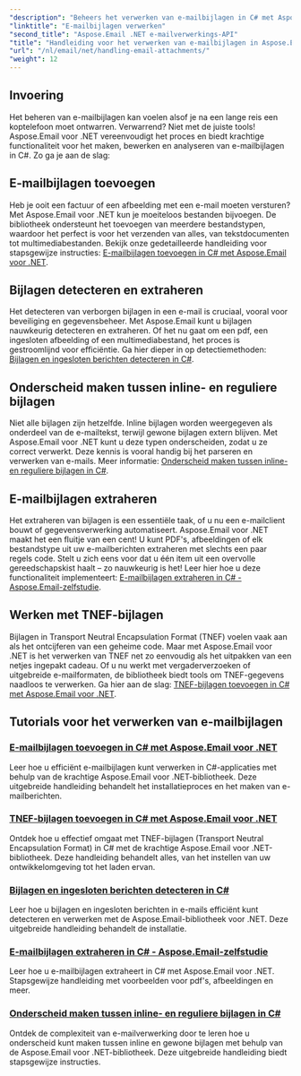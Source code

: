 ```yaml
---
"description": "Beheers het verwerken van e-mailbijlagen in C# met Aspose.Email voor .NET. Ontdek hoe u bijlagen kunt toevoegen, detecteren, extraheren en onderscheiden met stapsgewijze handleidingen."
"linktitle": "E-mailbijlagen verwerken"
"second_title": "Aspose.Email .NET e-mailverwerkings-API"
"title": "Handleiding voor het verwerken van e-mailbijlagen in Aspose.Email voor .NET"
"url": "/nl/email/net/handling-email-attachments/"
"weight": 12
---
```


## Invoering

Het beheren van e-mailbijlagen kan voelen alsof je na een lange reis een koptelefoon moet ontwarren. Verwarrend? Niet met de juiste tools! Aspose.Email voor .NET vereenvoudigt het proces en biedt krachtige functionaliteit voor het maken, bewerken en analyseren van e-mailbijlagen in C#. Zo ga je aan de slag:  

## E-mailbijlagen toevoegen  

Heb je ooit een factuur of een afbeelding met een e-mail moeten versturen? Met Aspose.Email voor .NET kun je moeiteloos bestanden bijvoegen. De bibliotheek ondersteunt het toevoegen van meerdere bestandstypen, waardoor het perfect is voor het verzenden van alles, van tekstdocumenten tot multimediabestanden. Bekijk onze gedetailleerde handleiding voor stapsgewijze instructies: [E-mailbijlagen toevoegen in C# met Aspose.Email voor .NET](./add-email-attachments-in-csharp/).  

## Bijlagen detecteren en extraheren  

Het detecteren van verborgen bijlagen in een e-mail is cruciaal, vooral voor beveiliging en gegevensbeheer. Met Aspose.Email kunt u bijlagen nauwkeurig detecteren en extraheren. Of het nu gaat om een pdf, een ingesloten afbeelding of een multimediabestand, het proces is gestroomlijnd voor efficiëntie. Ga hier dieper in op detectiemethoden: [Bijlagen en ingesloten berichten detecteren in C#](./detecting-attachment-and-embedded-message-in-csharp/).  

## Onderscheid maken tussen inline- en reguliere bijlagen  

Niet alle bijlagen zijn hetzelfde. Inline bijlagen worden weergegeven als onderdeel van de e-mailtekst, terwijl gewone bijlagen extern blijven. Met Aspose.Email voor .NET kunt u deze typen onderscheiden, zodat u ze correct verwerkt. Deze kennis is vooral handig bij het parseren en verwerken van e-mails. Meer informatie: [Onderscheid maken tussen inline- en reguliere bijlagen in C#](./distinguishing-inline-and-regular-attachments-in-csharp/).  

## E-mailbijlagen extraheren  

Het extraheren van bijlagen is een essentiële taak, of u nu een e-mailclient bouwt of gegevensverwerking automatiseert. Aspose.Email voor .NET maakt het een fluitje van een cent! U kunt PDF's, afbeeldingen of elk bestandstype uit uw e-mailberichten extraheren met slechts een paar regels code. Stelt u zich eens voor dat u één item uit een overvolle gereedschapskist haalt – zo nauwkeurig is het! Leer hier hoe u deze functionaliteit implementeert: [E-mailbijlagen extraheren in C# - Aspose.Email-zelfstudie](./extract-email-attachments-in-csharp/).  

## Werken met TNEF-bijlagen  

Bijlagen in Transport Neutral Encapsulation Format (TNEF) voelen vaak aan als het ontcijferen van een geheime code. Maar met Aspose.Email voor .NET is het verwerken van TNEF net zo eenvoudig als het uitpakken van een netjes ingepakt cadeau. Of u nu werkt met vergaderverzoeken of uitgebreide e-mailformaten, de bibliotheek biedt tools om TNEF-gegevens naadloos te verwerken. Ga hier aan de slag: [TNEF-bijlagen toevoegen in C# met Aspose.Email voor .NET](./add-tnef-attachments-in-csharp/).  

## Tutorials voor het verwerken van e-mailbijlagen
### [E-mailbijlagen toevoegen in C# met Aspose.Email voor .NET](./add-email-attachments-in-csharp/)
Leer hoe u efficiënt e-mailbijlagen kunt verwerken in C#-applicaties met behulp van de krachtige Aspose.Email voor .NET-bibliotheek. Deze uitgebreide handleiding behandelt het installatieproces en het maken van e-mailberichten.
### [TNEF-bijlagen toevoegen in C# met Aspose.Email voor .NET](./add-tnef-attachments-in-csharp/)
Ontdek hoe u effectief omgaat met TNEF-bijlagen (Transport Neutral Encapsulation Format) in C# met de krachtige Aspose.Email voor .NET-bibliotheek. Deze handleiding behandelt alles, van het instellen van uw ontwikkelomgeving tot het laden ervan.
### [Bijlagen en ingesloten berichten detecteren in C#](./detecting-attachment-and-embedded-message-in-csharp/)
Leer hoe u bijlagen en ingesloten berichten in e-mails efficiënt kunt detecteren en verwerken met de Aspose.Email-bibliotheek voor .NET. Deze uitgebreide handleiding behandelt de installatie.
### [E-mailbijlagen extraheren in C# - Aspose.Email-zelfstudie](./extract-email-attachments-in-csharp/)
Leer hoe u e-mailbijlagen extraheert in C# met Aspose.Email voor .NET. Stapsgewijze handleiding met voorbeelden voor pdf's, afbeeldingen en meer.
### [Onderscheid maken tussen inline- en reguliere bijlagen in C#](./distinguishing-inline-and-regular-attachments-in-csharp/)
Ontdek de complexiteit van e-mailverwerking door te leren hoe u onderscheid kunt maken tussen inline en gewone bijlagen met behulp van de Aspose.Email voor .NET-bibliotheek. Deze uitgebreide handleiding biedt stapsgewijze instructies.